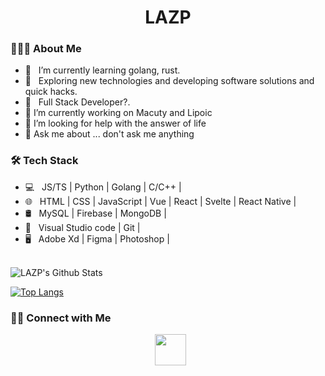 <div align="center">
<h1>LAZP</h1>
</div>

<h3> 👨🏻‍💻 About Me </h3>

- 🔭 &nbsp; I’m currently learning golang, rust.
- 🤔 &nbsp; Exploring new technologies and developing software solutions and quick hacks.
- 💼 &nbsp; Full Stack Developer?.
- 🔭 I’m currently working on Macuty and Lipoic
- 🤔 I’m looking for help with the answer of life
- 💬 Ask me about ... don't ask me anything
<h3>🛠 Tech Stack</h3>

- 💻 &nbsp; JS/TS | Python | Golang | C/C++ | 
- 🌐 &nbsp; HTML | CSS | JavaScript | Vue | React | Svelte | React Native |
- 🛢 &nbsp; MySQL | Firebase | MongoDB |
- 🔧 &nbsp;  Visual Studio code | Git |
- 🖥 &nbsp; Adobe Xd | Figma | Photoshop | 

<br>

<img align="center" src="https://github-readme-stats.vercel.app/api?username=banahaker&include_all_commits=true&count_private=true&show_icons=true&line_height=20&title_color=7A7ADB&icon_color=2234AE&text_color=D3D3D3&bg_color=0,000000,130F40" alt="LAZP's Github Stats">
</br>


[![Top Langs](https://github-readme-stats.vercel.app/api/top-langs/?username=banahaker&langs_count=8)](https://github.com/devSouvik/github-readme-stats)


<h3> 🤝🏻 Connect with Me </h3>

<p align="center">
&nbsp; <a href="pn0818x@outlook.com" target="_blank" rel="noopener noreferrer"><img src="https://img.icons8.com/plasticine/100/000000/gmail.png"  width="50" /></a>
</p>
